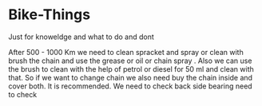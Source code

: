 # Bike-Things
Just for knoweldge and what to do and dont

After 500 - 1000 Km we need to clean spracket and spray or clean with brush the chain and use the grease or oil or chain spray . Also we can use the brush to clean with the help of petrol or diesel for 50 ml and clean with that. So if we want to change chain we also need buy the chain inside and cover both. It is recommended.
We need to check back side bearing need to check
